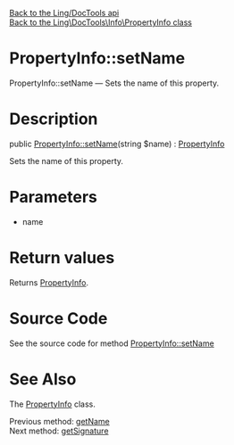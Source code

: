 [Back to the Ling/DocTools api](https://github.com/lingtalfi/DocTools/blob/master/doc/api/Ling/DocTools.md)<br>
[Back to the Ling\DocTools\Info\PropertyInfo class](https://github.com/lingtalfi/DocTools/blob/master/doc/api/Ling/DocTools/Info/PropertyInfo.md)


PropertyInfo::setName
================



PropertyInfo::setName — Sets the name of this property.




Description
================


public [PropertyInfo::setName](https://github.com/lingtalfi/DocTools/blob/master/doc/api/Ling/DocTools/Info/PropertyInfo/setName.md)(string $name) : [PropertyInfo](https://github.com/lingtalfi/DocTools/blob/master/doc/api/Ling/DocTools/Info/PropertyInfo.md)




Sets the name of this property.




Parameters
================


- name

    


Return values
================

Returns [PropertyInfo](https://github.com/lingtalfi/DocTools/blob/master/doc/api/Ling/DocTools/Info/PropertyInfo.md).








Source Code
===========
See the source code for method [PropertyInfo::setName](/blob/master/Info/PropertyInfo.php#L114-L118)


See Also
================

The [PropertyInfo](https://github.com/lingtalfi/DocTools/blob/master/doc/api/Ling/DocTools/Info/PropertyInfo.md) class.

Previous method: [getName](https://github.com/lingtalfi/DocTools/blob/master/doc/api/Ling/DocTools/Info/PropertyInfo/getName.md)<br>Next method: [getSignature](https://github.com/lingtalfi/DocTools/blob/master/doc/api/Ling/DocTools/Info/PropertyInfo/getSignature.md)<br>

